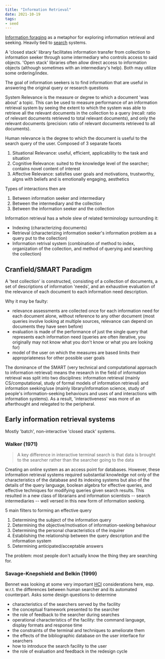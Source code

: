 ```yaml
---
title: "Information Retrieval"
date: 2021-10-19
tags:
- seed
---
```


[Information foraging](thoughts/information%20foraging.md) as a metaphor for exploring information retrieval and seeking. Heavily tied to [search](thoughts/search.md) systems.

A 'closed stack' library facilitates information transfer from collection to information seeker through some intermediary who controls access to said objects. 'Open stack' libraries often allow direct access to information objects (although sometimes with an intermediary's help). Both may utilize some ordering/index.

The goal of information seekers is to find information that are useful in answering the original query or research questions

System Relevance is the measure or degree to which a document 'was about' a topic. This can be used to measure performance of an information retrieval system by seeing the extent to which the system was able to retrieve all the relevant documents in the collection to a query (recall: ratio of relevant documents retrieved to total relevant documents), and only the relevant documents (precision: ratio of relevant documents retrieved to all documents).

Human relevance is the degree to which the document is useful to the search query of the user. Composed of 3 separate facets
1. Situational Relevance: useful, efficient, applicability to the task and situation
2. Cognitive Relevance: suited to the knowledge level of the searcher; contains novel content of interest
3. Affective Relevance: satisfies user goals and motivations, trustworthy, algns with beliefs and is emotionally engaging, aesthetics

Types of interactions then are
1. Between information seeker and intermediary
2. Between the intermediary and the collection
3. Between the information seeker and the collection

Information retrieval has a whole slew of related terminology surrounding it:
- Indexing (characterizing documents)
- Retrieval (characterizing information seeker's information problem as a query put to the collection)
- Information retrival system (combination of method to index, organization of the collection, and method of querying and searching the collection)

## Cranfield/SMART Paradigm
A 'test collection' is constructed, consisting of a collection of documents, a set of descriptions of information 'needs', and an exhaustive evaluation of the relevance of each document to each information need description.

Why it may be faulty:
- relevance assessments are collected once for each information need for each document alone, without reference to any other document (most queries involve looking at multiple sources, relevance can depend on documents they have seen before)
- evaluation is made of the performance of just the single query that represents each information need (queries are often iterative, you originally may not know what you don't know or what you are looking for)
- model of the user on which the measures are based limits their appropriateness for other possible user goals

The dominance of the SMART (very technical and computational approach to information retrieval) means the research in the field of information retrieval was split into two disciplines: information retrieval (mainly CS/computational, study of formal models of information retrieval) and information seeking/use (mainly library/information science, study of people's information-seeking behaviours and uses of and interactions with information systems). As a result, 'interactiveness' was more of an afterthought and relegated to the peripheral.

## Early information retrieval systems
Mostly 'batch', non-interactive 'closed stack' systems.

### Walker (1971)
> A key difference in interactive terminal search is that data is brought to the searcher rather than the searcher going to the data

Creating an online system as an access point for databases. However, these information retrieval systems required substantial knowledge not only of the characteristics of the database and its indexing systems but also of the details of the query language, boolean algebra for effective queries, and effective techniques for modifying queries given search results. This resulted in a new class of librarians and information scientists -- search intermediaries -- well versed in this new form of information seeking.

5 main filters to forming an effective query
1. Determining the subject of the information query
2. Determining the objective/motivation of information-seeking behaviour
3. Determining the personal characteristics of the inquirer
4. Establishing the relationship between the query description and the information system
5. Determining anticipated/acceptable answers

The problem: most people don't actually know the thing they are searching for. 

### Savage-Knepshield and Belkin (1999)
Bennet was looking at some very important [HCI](thoughts/human%20computer%20interaction.md) considerations here, esp. w.r.t. the differences between human searcher and its automated counterpart. Asks some design questions to determine

- characteristics of the searchers served by the facility
- the conceptual framework presented to the searcher
- the role of feedback to the searcher during searches
- operational characteristics of the facility: the command language, display formats and response time
- the constraints of the terminal and techniques to ameliorate them
- the effects of the bibliographic database on the user interface for searchers
- how to introduce the search facility to the user
- the role of evaluation and feedback in the redesign cycle